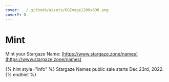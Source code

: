 ```yaml
---
cover: ../.gitbook/assets/OGImage1200x630.png
coverY: 0
---
```


# Mint

Mint your Stargaze Name: [https://www.stargaze.zone/names](https://www.stargaze.zone/names)

{% hint style="info" %}
Stargaze Names public sale starts Dec 23rd, 2022.
{% endhint %}

